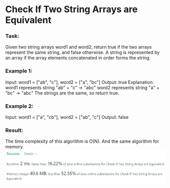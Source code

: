 #  Check If Two String Arrays are Equivalent

### Task:

Given two string arrays word1 and word2, return true if the two arrays represent the same string, and false otherwise.
A string is represented by an array if the array elements concatenated in order forms the string.

### Example 1:

Input: word1 = ["ab", "c"], word2 = ["a", "bc"]
Output: true
Explanation:
word1 represents string "ab" + "c" -> "abc"
word2 represents string "a" + "bc" -> "abc"
The strings are the same, so return true.

### Example 2:

Input: word1 = ["a", "cb"], word2 = ["ab", "c"]
Output: false

### Result: 

The time complexity of this algorithm is O(N). And the same algorithm for memory.
![img.png](img.png)